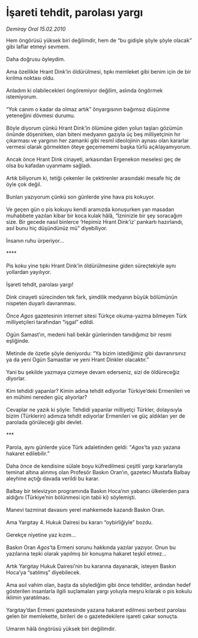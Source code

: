 # İşareti tehdit, parolası yargı

*Demiray Oral 15.02.2010*

<div class="taraf_structure_2col_1zq">
<div class="margen_n">



 <p>Hem öngörüsü yüksek biri değilimdir, hem de “bu gidişle şöyle şöyle olacak” gibi laflar etmeyi sevmem. <br/><br/>Daha doğrusu öyleydim. <br/><br/>Ama özellikle Hrant Dink’in öldürülmesi, tıpkı memleket gibi benim için de bir kırılma noktası oldu. <br/><br/>Anladım ki olabilecekleri öngöremiyor değilim, aslında öngörmek istemiyorum. <br/><br/>“Yok canım o kadar da olmaz artık” önyargısının bağımsız düşünme yeteneğini dövmesi durumu. <br/><br/>Böyle diyorum çünkü Hrant Dink’in ölümüne giden yolun taşları gözümün önünde döşenirken, olan biteni medyanın gazıyla üç beş milliyetçinin hır çıkarması ve yargının her zamanki gibi resmî ideolojinin aynası olan kararlar vermesi olarak görmekten öteye geçemememi başka türlü açıklayamıyorum. <br/><br/>Ancak önce Hrant Dink cinayeti, arkasından Ergenekon meselesi geç de olsa bu kafadan uyanmamı sağladı. <br/><br/>Artık biliyorum ki, tetiği çekenler ile çektirenler arasındaki mesafe hiç de öyle çok değil.<br/><br/>Bunları yazıyorum çünkü son günlerde yine hava pis kokuyor. <br/><br/>Ve geçen gün o pis kokuyu kendi aramızda konuşurken yan masadan muhabbete yazılan kibar bir koca kulak hâlâ, “İzninizle bir şey soracağım size. Bir gecede nasıl binlerce ‘Hepimiz Hrant Dink’iz’ pankartı hazırlandı, asıl bunu hiç düşündünüz mü” diyebiliyor. <br/><br/>İnsanın ruhu ürperiyor... <br/><br/>**** <br/><br/>Pis koku yine tıpkı Hrant Dink’in öldürülmesine giden süreçtekiyle aynı yollardan yayılıyor. <br/><br/>İşareti tehdit, parolası yargı! <br/><br/>Dink cinayeti sürecinden tek fark, şimdilik medyanın büyük bölümünün nispeten duyarlı davranması. <br/><br/>Önce <i>Agos</i> gazetesinin internet sitesi Türkçe okuma-yazma bilmeyen Türk milliyetçileri tarafından “işgal” edildi. <br/><br/>Ogün Samast’ın, medeni hali bekâr günlerinden tanıdığımız bir resmi eşliğinde. <br/><br/>Metinde de özetle şöyle deniyordu: “Ya bizim istediğimiz gibi davranırsınız ya da yeni Ogün Samastlar ve yeni Hrant Dinkler olacaktır.” <br/><br/>Yani bu şekilde yazmaya çizmeye devam ederseniz, sizi de öldüreceğiz diyorlar. <br/><br/>Kim tehdidi yapanlar? Kimin adına tehdit ediyorlar Türkiye’deki Ermenileri ve en mühimi nereden güç alıyorlar? <br/><br/>Cevaplar ne yazık ki şöyle: Tehdidi yapanlar milliyetçi Türkler, dolayısıyla bizim (Türklerin) adımıza tehdit ediyorlar Ermenileri ve güç aldıkları yer de parolada görüleceği gibi devlet. <br/><br/>*** <br/><br/>Parola, aynı günlerde yüce Türk adaletinden geldi: “<i>Agos</i>’ta yazı yazana hakaret edilebilir.” <br/><br/>Daha önce de kendisine sülale boyu küfredilmesi çeşitli yargı kararlarıyla teminat altına alınmış olan Profesör Baskın Oran’ın, gazeteci Mustafa Balbay aleyhine açtığı davada verildi bu karar. <br/><br/>Balbay bir televizyon programında Baskın Hoca’nın yabancı ülkelerden para aldığını (Türkiye’nin bölünmesi için tabii ki) söylemişti. <br/><br/>Manevi tazminat davasını yerel mahkemede kazandı Baskın Oran. <br/><br/>Ama Yargıtay 4. Hukuk Dairesi bu kararı “oybirliğiyle” bozdu. <br/><br/>Gerekçe niyetine yaz kızım... <br/><br/>Baskın Oran <i>Agos</i>’ta Ermeni sorunu hakkında yazılar yazıyor. Onun bu yazılarına tepki olarak yapılmış bir konuşma hakaret teşkil etmez... <br/><br/>Artık Yargıtay Hukuk Dairesi’nin bu kararına dayanarak, isteyen Baskın Hoca’ya “satılmış” diyebilecek. <br/><br/>Ama asıl vahim olan, başta da söylediğim gibi önce tehditler, ardından hedef gösterilen insanlarla ilgili suçlamaları yargı yoluyla meşru kılarak o pis kokulu iklimin yaratılması. <br/><br/>Yargıtay’dan Ermeni gazetesinde yazana hakaret edilmesi serbest parolası gelen bir memlekette, birileri de o gazetedekilere işareti çakar sonuçta. <br/><br/>Umarım hâlâ öngörüsü yüksek biri değilimdir.</p>
<br/>
<br/>
<br/>



<br/>


<div id="taraf_not">
</div>

</div>


</div>
